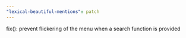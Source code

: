 ```yaml
---
"lexical-beautiful-mentions": patch
---
```


fix(): prevent flickering of the menu when a search function is provided
